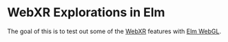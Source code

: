 # WebXR Explorations in Elm

The goal of this is to test out some of the [WebXR] features with [Elm WebGL].

[WebXR]: https://github.com/immersive-web/webxr
[Elm WebGL]: https://github.com/elm-explorations/webgl
